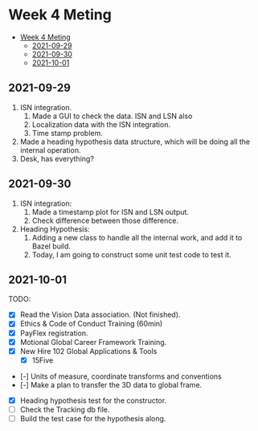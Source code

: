 # Week 4 Meting

- [Week 4 Meting](#week-4-meting)
  - [2021-09-29](#2021-09-29)
  - [2021-09-30](#2021-09-30)
  - [2021-10-01](#2021-10-01)

## 2021-09-29
1. ISN integration. 
   1. Made a GUI to check the data. ISN and LSN also
   2. Localization data with the ISN integration. 
   3. Time stamp problem. 
2. Made a heading hypothesis data structure, which will be doing all the internal operation. 
3. Desk, has everything?

## 2021-09-30
1. ISN integration: 
   1. Made a timestamp plot for ISN and LSN output.
   2. Check difference between those difference. 
2. Heading Hypothesis:
   1. Adding a new class to handle all the internal work, and add it to Bazel build. 
   2. Today, I am going to construct some unit test code to test it. 

## 2021-10-01
TODO: 
   - [x] Read the Vision Data association. (Not finished).  
   - [x] Ethics & Code of Conduct Training (60min)
   - [x] PayFlex registration. 
   - [x] Motional Global Career Framework Training. 
   - [x] New Hire 102 Global Applications & Tools
     - [x] 15Five
   - [-] Units of measure, coordinate transforms and conventions
   - [-] Make a plan to transfer the 3D data to global frame. 
   - [x] Heading hypothesis test for the constructor. 
   - [ ] Check the Tracking db file.
   - [ ] Build the test case for the hypothesis along. 

